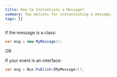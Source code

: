 ```yaml
---
title: How to Instantiate a Message?
summary: Two options for instantiating a message.
tags: []
---
```


If the message is a class:


```C#
var msg = new MyMessage();
```

 OR

If your event is an interface:


```C#
var msg = Bus.Publish<IMyMessage>();
```





